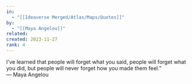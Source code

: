 ```yaml
---
in:
  - "[[Ideaverse Merged/Atlas/Maps/Quotes]]"
by:
  - "[[Maya Angelou]]"
related:
created: 2023-11-27
rank: 4
---
```

 




I've learned that people will forget what you said, people will forget what you did, but people will never forget how you made them feel.”  
― Maya Angelou